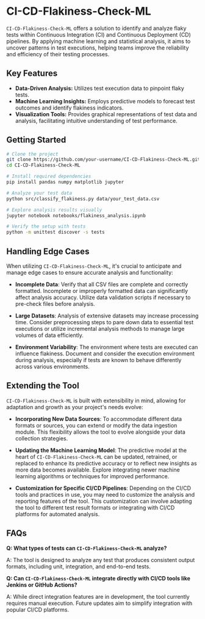 # CI-CD-Flakiness-Check-ML

`CI-CD-Flakiness-Check-ML` offers a solution to identify and analyze flaky tests within Continuous Integration (CI) and Continuous Deployment (CD) pipelines. By applying machine learning and statistical analysis, it aims to uncover patterns in test executions, helping teams improve the reliability and efficiency of their testing processes.

## Key Features

- **Data-Driven Analysis:** Utilizes test execution data to pinpoint flaky tests.
- **Machine Learning Insights:** Employs predictive models to forecast test outcomes and identify flakiness indicators.
- **Visualization Tools:** Provides graphical representations of test data and analysis, facilitating intuitive understanding of test performance.

## Getting Started

```bash
# Clone the project
git clone https://github.com/your-username/CI-CD-Flakiness-Check-ML.git
cd CI-CD-Flakiness-Check-ML

# Install required dependencies
pip install pandas numpy matplotlib jupyter

# Analyze your test data
python src/classify_flakiness.py data/your_test_data.csv

# Explore analysis results visually
jupyter notebook notebooks/flakiness_analysis.ipynb

# Verify the setup with tests
python -m unittest discover -s tests
```
## Handling Edge Cases

When utilizing `CI-CD-Flakiness-Check-ML`, it's crucial to anticipate and manage edge cases to ensure accurate analysis and functionality:

- **Incomplete Data**: Verify that all CSV files are complete and correctly formatted. Incomplete or improperly formatted data can significantly affect analysis accuracy. Utilize data validation scripts if necessary to pre-check files before analysis.

- **Large Datasets**: Analysis of extensive datasets may increase processing time. Consider preprocessing steps to pare down data to essential test executions or utilize incremental analysis methods to manage large volumes of data efficiently.

- **Environment Variability**: The environment where tests are executed can influence flakiness. Document and consider the execution environment during analysis, especially if tests are known to behave differently across various environments.

## Extending the Tool

`CI-CD-Flakiness-Check-ML` is built with extensibility in mind, allowing for adaptation and growth as your project's needs evolve:

- **Incorporating New Data Sources**: To accommodate different data formats or sources, you can extend or modify the data ingestion module. This flexibility allows the tool to evolve alongside your data collection strategies.

- **Updating the Machine Learning Model**: The predictive model at the heart of `CI-CD-Flakiness-Check-ML` can be updated, retrained, or replaced to enhance its predictive accuracy or to reflect new insights as more data becomes available. Explore integrating newer machine learning algorithms or techniques for improved performance.

- **Customization for Specific CI/CD Pipelines**: Depending on the CI/CD tools and practices in use, you may need to customize the analysis and reporting features of the tool. This customization can involve adapting the tool to different test result formats or integrating with CI/CD platforms for automated analysis.


## FAQs

**Q: What types of tests can `CI-CD-Flakiness-Check-ML` analyze?**

A: The tool is designed to analyze any test that produces consistent output formats, including unit, integration, and end-to-end tests.

**Q: Can `CI-CD-Flakiness-Check-ML` integrate directly with CI/CD tools like Jenkins or GitHub Actions?**

A: While direct integration features are in development, the tool currently requires manual execution. Future updates aim to simplify integration with popular CI/CD platforms.
